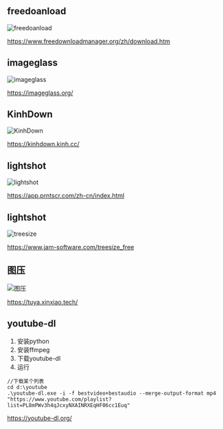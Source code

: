 ## freedoanload 
![freedoanload](https://www.freedownloadmanager.org/public/img/screen_win.png)

https://www.freedownloadmanager.org/zh/download.htm

## imageglass
![imageglass](https://img3.appinn.net/images/201908/imageglass.jpg!o)

https://imageglass.org/

## KinhDown
![KinhDown](https://user-images.githubusercontent.com/8761991/98376473-838dab80-207e-11eb-9a28-b25dcb38d3b3.png)  

https://kinhdown.kinh.cc/

## lightshot
![lightshot](https://st.prntscr.com/2020/08/01/0537/img/media-screen-1.jpg)

https://app.prntscr.com/zh-cn/index.html 

## lightshot
![treesize](https://www.jam-software.com/sites/default/files/styles/max_2600x2600/public/2019-03/TS_Free-Startscreen_EN_0.png?itok=gFYOdsTZ)

https://www.jam-software.com/treesize_free

## 图压
![图压](https://tuya.xinxiao.tech/assets/tuya-interface.png?rv=8)

https://tuya.xinxiao.tech/

## youtube-dl
1. 安装python
2. 安装ffmpeg
3. 下载youtube-dl
4. 运行
```
//下载某个列表
cd d:\youtube
.\youtube-dl.exe -i -f bestvideo+bestaudio --merge-output-format mp4  "https://www.youtube.com/playlist?list=PL8mPWv3h4qJcxyNXAINRXEqHF06cc1Euq"
```
https://youtube-dl.org/

